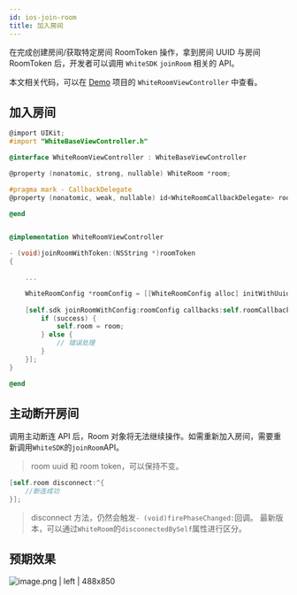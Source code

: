 ```yaml
---
id: ios-join-room
title: 加入房间
---
```


在完成创建房间/获取特定房间 RoomToken 操作，拿到房间 UUID 与房间 RoomToken 后，开发者可以调用 `WhiteSDK` `joinRoom` 相关的 API。

本文相关代码，可以在 [Demo](declaration.md#demo) 项目的 `WhiteRoomViewController` 中查看。

## 加入房间

```Objective-C
@import UIKit;
#import "WhiteBaseViewController.h"

@interface WhiteRoomViewController : WhiteBaseViewController

@property (nonatomic, strong, nullable) WhiteRoom *room;

#pragma mark - CallbackDelegate
@property (nonatomic, weak, nullable) id<WhiteRoomCallbackDelegate> roomCallbackDelegate;

@end
```


```Objective-C

@implementation WhiteRoomViewController

- (void)joinRoomWithToken:(NSString *)roomToken
{

    ...

    WhiteRoomConfig *roomConfig = [[WhiteRoomConfig alloc] initWithUuid:@"UUID" roomToken:@"ROOMTOKEN"];
    
    [self.sdk joinRoomWithConfig:roomConfig callbacks:self.roomCallbackDelegate completionHandler:^(BOOL success, WhiteRoom * _Nonnull room, NSError * _Nonnull error) {
        if (success) {
            self.room = room;
        } else {
            // 错误处理
        }
    }];
}

@end
```

## 主动断开房间

调用主动断连 API 后，Room 对象将无法继续操作。如需重新加入房间，需要重新调用`WhiteSDK`的`joinRoom`API。

> room uuid 和 room token，可以保持不变。

```Objective-C
[self.room disconnect:^{
    //断连成功
}];
```

> disconnect 方法，仍然会触发`- (void)firePhaseChanged:`回调。
> 最新版本，可以通过`WhiteRoom`的`disconnectedBySelf`属性进行区分。

## 预期效果

![image.png | left | 488x850](/screenshot/iOS_screen.png)